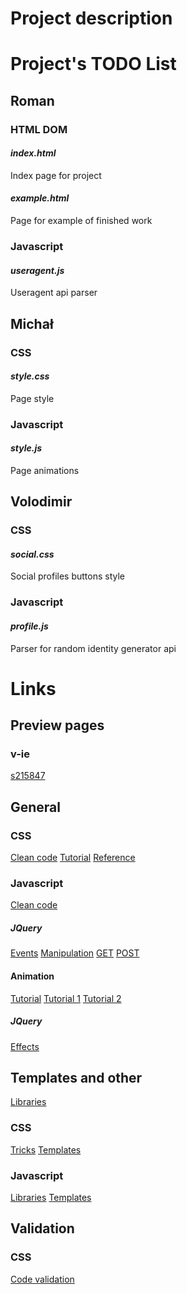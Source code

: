# Project description

# Project's TODO List
## Roman
### HTML DOM
#### *_index.html_*
Index page for project

#### *_example.html_*
Page for example of finished work

### Javascript
#### *_useragent.js_*
Useragent api parser 

## Michał
### CSS
#### *_style.css_*
Page style

### Javascript
#### *_style.js_*
Page animations

## Volodimir
### CSS
#### *_social.css_*
Social profiles buttons style

### Javascript
#### *_profile.js_*
Parser for random identity generator api

# Links
## Preview pages
### v-ie
[s215847](http://v-ie.uek.krakow.pl/~s215847/project/)

## General
### CSS
[Clean code](https://www.10bestdesign.com/dirtymarkup/css/)
[Tutorial](https://www.w3schools.com/Css/)
[Reference](https://www.w3schools.com/cssref/)

### Javascript
[Clean code](https://github.com/ryanmcdermott/clean-code-javascript)

##### JQuery
[Events](https://api.jquery.com/category/events/)
[Manipulation](https://api.jquery.com/category/manipulation/)
[GET](https://api.jquery.com/jQuery.get/)
[POST](https://api.jquery.com/jQuery.post)

#### Animation
[Tutorial](https://www.w3schools.com/js/js_htmldom_animate.asp)
[Tutorial 1](https://javascript.info/js-animation)
[Tutorial 2](https://www.tutorialspoint.com/javascript/javascript_animation.htm)

##### JQuery
[Effects](https://api.jquery.com/category/effects/)

## Templates and other
[Libraries](https://graygrids.com/best-css-javascript-animation-libraries/)

### CSS
[Tricks](https://css-tricks.com/)
[Templates](https://templated.co/)

### Javascript
[Libraries](https://blog.bitsrc.io/11-javascript-animation-libraries-for-2018-9d7ac93a2c59)
[Templates](https://www.templatemonster.com/blog/full-javascript-animated-website-templates/)

## Validation
### CSS
[Code validation](https://jigsaw.w3.org/css-validator/)